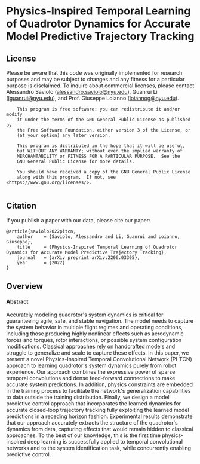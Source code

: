 # Physics-Inspired Temporal Learning of Quadrotor Dynamics for Accurate Model Predictive Trajectory Tracking

## License
Please be aware that this code was originally implemented for research purposes and may be subject to changes and any fitness for a particular purpose is disclaimed. To inquire about commercial licenses, please contact Alessandro Saviolo (alessandro.saviolo@nyu.edu), Guanrui Li (lguanrui@nyu.edu), and Prof. Giuseppe Loianno (loiannog@nyu.edu).
```
    This program is free software: you can redistribute it and/or modify
    it under the terms of the GNU General Public License as published by
    the Free Software Foundation, either version 3 of the License, or
    (at your option) any later version.

    This program is distributed in the hope that it will be useful,
    but WITHOUT ANY WARRANTY; without even the implied warranty of
    MERCHANTABILITY or FITNESS FOR A PARTICULAR PURPOSE.  See the
    GNU General Public License for more details.

    You should have received a copy of the GNU General Public License
    along with this program.  If not, see <https://www.gnu.org/licenses/>.
    
```

## Citation
If you publish a paper with our data, please cite our paper: 
```
@article{saviolo2022pitcn,
    author    = {Saviolo, Alessandro and Li, Guanrui and Loianno, Giuseppe},
    title     = {Physics-Inspired Temporal Learning of Quadrotor Dynamics for Accurate Model Predictive Trajectory Tracking},
    journal   = {arXiv preprint arXiv:2206.03305},
    year      = {2022}
}
 ```
 
## Overview

#### Abstract
Accurately modeling quadrotor's system dynamics is critical for guaranteeing agile, safe, and stable navigation. The model needs to capture the system behavior in multiple flight regimes and operating conditions, including those producing highly nonlinear effects such as aerodynamic forces and torques, rotor interactions, or possible system configuration modifications. Classical approaches rely on handcrafted models and struggle to generalize and scale to capture these effects. In this paper, we present a novel Physics-Inspired Temporal Convolutional Network (PI-TCN) approach to learning quadrotor's system dynamics purely from robot experience. Our approach combines the expressive power of sparse temporal convolutions and dense feed-forward connections to make accurate system predictions. In addition, physics constraints are embedded in the training process to facilitate the network's generalization capabilities to data outside the training distribution. Finally, we design a model predictive control approach that incorporates the learned dynamics for accurate closed-loop trajectory tracking fully exploiting the learned model predictions in a receding horizon fashion. Experimental results demonstrate that our approach accurately extracts the structure of the quadrotor's dynamics from data, capturing effects that would remain hidden to classical approaches. To the best of our knowledge, this is the first time physics-inspired deep learning is successfully applied to temporal convolutional networks and to the system identification task, while concurrently enabling predictive control.
